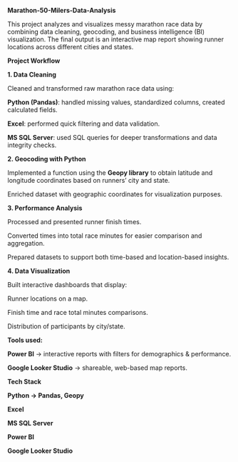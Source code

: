 **Marathon-50-Milers-Data-Analysis**

This project analyzes and visualizes messy marathon race data by combining data cleaning, geocoding, and business intelligence (BI) visualization. The final output is an interactive map report showing runner locations across different cities and states.

**Project Workflow**

**1. Data Cleaning**

Cleaned and transformed raw marathon race data using:

**Python (Pandas)**: handled missing values, standardized columns, created calculated fields.

**Excel**: performed quick filtering and data validation.

**MS SQL Server**: used SQL queries for deeper transformations and data integrity checks.

**2. Geocoding with Python**

Implemented a function using the **Geopy library** to obtain latitude and longitude coordinates based on runners’ city and state.

Enriched dataset with geographic coordinates for visualization purposes.

**3. Performance Analysis**

Processed and presented runner finish times.

Converted times into total race minutes for easier comparison and aggregation.

Prepared datasets to support both time-based and location-based insights.

**4. Data Visualization**

Built interactive dashboards that display:

Runner locations on a map.

Finish time and race total minutes comparisons.

Distribution of participants by city/state.

**Tools used:**

**Power BI** → interactive reports with filters for demographics & performance.

**Google Looker Studio** → shareable, web-based map reports.

**Tech Stack**

**Python → Pandas, Geopy**

**Excel**

**MS SQL Server**

**Power BI**

**Google Looker Studio**
